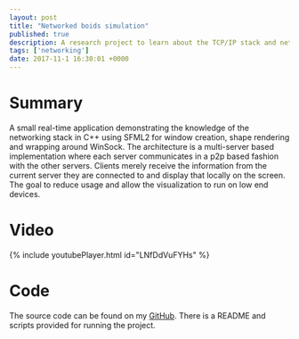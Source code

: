 ```yaml
---
layout: post
title: "Networked boids simulation"
published: true 
description: A research project to learn about the TCP/IP stack and networking for real-time applications such as games
tags: ['networking']
date: 2017-11-1 16:30:01 +0000
---
```

# Summary
A small real-time application demonstrating the knowledge of the networking stack in C++ using SFML2 for window creation, shape rendering and wrapping around WinSock. The architecture is a multi-server based implementation where each server communicates in a p2p based fashion with the other servers. Clients merely receive the information from the current server they are connected to and display that locally on the screen. The goal to reduce usage and allow the visualization to run on low end devices.

# Video
{% include youtubePlayer.html id="LNfDdVuFYHs"  %}

# Code
The source code can be found on my [GitHub](https://github.com/jonathansty/Networked-Boids). There is a README and scripts provided for running the project.